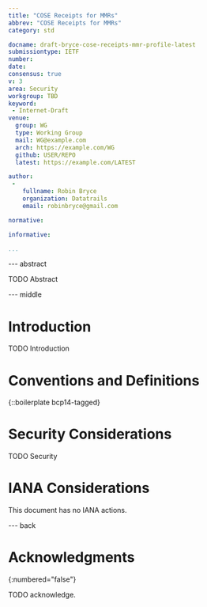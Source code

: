 ```yaml
---
title: "COSE Receipts for MMRs"
abbrev: "COSE Receipts for MMRs"
category: std

docname: draft-bryce-cose-receipts-mmr-profile-latest
submissiontype: IETF
number:
date:
consensus: true
v: 3
area: Security
workgroup: TBD
keyword:
 - Internet-Draft
venue:
  group: WG
  type: Working Group
  mail: WG@example.com
  arch: https://example.com/WG
  github: USER/REPO
  latest: https://example.com/LATEST

author:
 -
    fullname: Robin Bryce
    organization: Datatrails
    email: robinbryce@gmail.com

normative:

informative:

...
```


--- abstract

TODO Abstract


--- middle

# Introduction

TODO Introduction


# Conventions and Definitions

{::boilerplate bcp14-tagged}


# Security Considerations

TODO Security


# IANA Considerations

This document has no IANA actions.


--- back

# Acknowledgments
{:numbered="false"}

TODO acknowledge.
